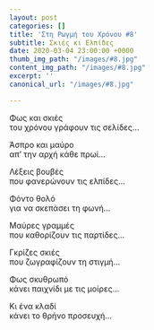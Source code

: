 ```yaml
---
layout: post
categories: []
title: 'Στη Ρωγμή του Χρόνου #8'
subtitle: Σκιές κι Ελπίδες
date: 2020-03-04 23:00:00 +0000
thumb_img_path: "/images/#8.jpg"
content_img_path: "/images/#8.jpg"
excerpt: ''
canonical_url: "/images/#8.jpg"

---
```

Φως και σκιές  
του χρόνου γράφουν τις σελίδες…

Άσπρο και μαύρο  
απ’ την αρχή κάθε πρωί…

Λέξεις βουβές  
που φανερώνουν τις ελπίδες…

Φόντο θολό  
για να σκεπάσει τη φωνή…

Μαύρες γραμμές  
που καθορίζουν τις παρτίδες…

Γκρίζες σκιές  
που ζωγραφίζουν τη στιγμή…

Φως σκυθρωπό  
κάνει παιχνίδι με τις μοίρες…

Κι ένα κλαδί  
κάνει το θρήνο προσευχή…